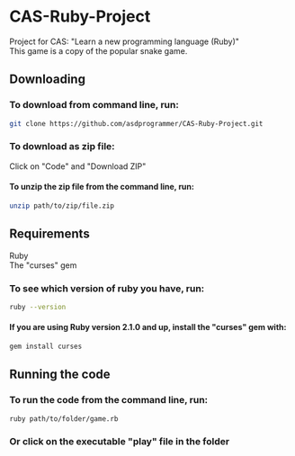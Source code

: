 # CAS-Ruby-Project
Project for CAS: "Learn a new programming language (Ruby)"\
This game is a copy of the popular snake game.

## Downloading
### To download from command line, run:
```bash
git clone https://github.com/asdprogrammer/CAS-Ruby-Project.git
```
### To download as zip file:
Click on "Code" and "Download ZIP"
#### To unzip the zip file from the command line, run:
```bash
unzip path/to/zip/file.zip
```

## Requirements
Ruby\
The "curses" gem
### To see which version of ruby you have, run:
```bash
ruby --version
```
#### If you are using Ruby version 2.1.0 and up, install the "curses" gem with:
```bash
gem install curses
```

## Running the code
### To run the code from the command line, run:
```bash
ruby path/to/folder/game.rb
```
### Or click on the executable "play" file in the folder

